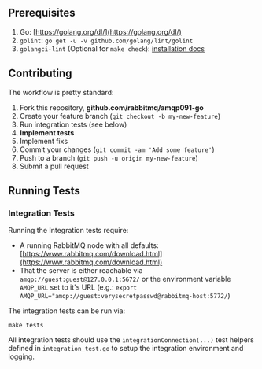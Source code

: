 ## Prerequisites

1. Go: [https://golang.org/dl/](https://golang.org/dl/)
1. `golint`: `go get -u -v github.com/golang/lint/golint`
1. `golangci-lint` (Optional for `make check`): [installation docs](https://golangci-lint.run/usage/install/)

## Contributing

The workflow is pretty standard:

1. Fork this repository, **github.com/rabbitmq/amqp091-go**
1. Create your feature branch (`git checkout -b my-new-feature`)
1. Run integration tests (see below)
1. **Implement tests**
1. Implement fixs
1. Commit your changes (`git commit -am 'Add some feature'`)
1. Push to a branch (`git push -u origin my-new-feature`)
1. Submit a pull request

## Running Tests

### Integration Tests

Running the Integration tests require:

* A running RabbitMQ node with all defaults:
  [https://www.rabbitmq.com/download.html](https://www.rabbitmq.com/download.html)
* That the server is either reachable via `amqp://guest:guest@127.0.0.1:5672/`
  or the environment variable `AMQP_URL` set to it's URL
  (e.g.: `export AMQP_URL="amqp://guest:verysecretpasswd@rabbitmq-host:5772/`)

The integration tests can be run via:

```shell
make tests
```

All integration tests should use the `integrationConnection(...)` test
helpers defined in `integration_test.go` to setup the integration environment
and logging.
